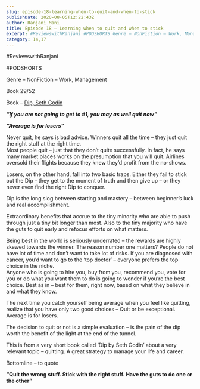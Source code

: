 ```yaml
---
slug: episode-18-learning-when-to-quit-and-when-to-stick
publishDate: 2020-08-05T12:22:43Z
author: Ranjani Mani
title: Episode 18 – Learning when to quit and when to stick 
excerpt: #ReviewswithRanjani #PODSHORTS Genre – NonFiction – Work, Management Book 29/52 Book – Dip, Seth Godin “If you are not going to get to #1, you may as well quit now” “Average is for losers” Never quit, he says is bad advice. Winners quit all the time – they just quit the right stuff at the  ... 
category: 14,17
---
```


#ReviewswithRanjani

#PODSHORTS

Genre – NonFiction – Work, Management

Book 29/52

Book – [Dip, Seth Godin](https://www.amazon.in/Dip-extraordinary-benefits-knowing-stick/dp/0749928301/ref=sr%5F1%5F3?dchild=1&keywords=Dip&qid=1596630100&s=books&sr=1-3)

**_“If you are not going to get to #1, you may as well quit now”_**

_**“Average is for losers”**_

Never quit, he says is bad advice. Winners quit all the time – they just quit the right stuff at the right time.   
Most people quit – just that they don’t quite successfully. In fact, he says many market places works on the presumption that you will quit. Airlines oversold their flights because they knew they’d profit from the no-shows.

Losers, on the other hand, fall into two basic traps. Either they fail to stick out the Dip – they get to the moment of truth and then give up – or they never even find the right Dip to conquer.

Dip is the long slog between starting and mastery – between beginner’s luck and real accomplishment.

Extraordinary benefits that accrue to the tiny minority who are able to push through just a tiny bit longer than most. Also to the tiny majority who have the guts to quit early and refocus efforts on what matters.

Being best in the world is seriously underrated – the rewards are highly skewed towards the winner. The reason number one matters? People do not have lot of time and don’t want to take lot of risks. If you are diagnosed with cancer, you’d want to go to the ‘top doctor’ – everyone prefers the top choice in the niche.   
Anyone who is going to hire you, buy from you, recommend you, vote for you or do what you want them to do is going to wonder if you’re the best choice. Best as in – best for them, right now, based on what they believe in and what they know.

The next time you catch yourself being average when you feel like quitting, realize that you have only two good choices – Quit or be exceptional. Average is for losers.

The decision to quit or not is a simple evaluation – is the pain of the dip worth the benefit of the light at the end of the tunnel.

  
This is from a very short book called ‘Dip by Seth Godin’ about a very relevant topic – quitting. A great strategy to manage your life and career.

Bottomline – to quote

**“Quit the wrong stuff. Stick with the right stuff. Have the guts to do one or the other”**